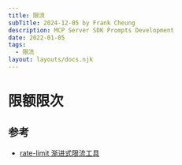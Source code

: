 ```yaml
---
title: 限流
subTitle: 2024-12-05 by Frank Cheung
description: MCP Server SDK Prompts Development
date: 2022-01-05
tags:
  - 限流
layout: layouts/docs.njk
---
```


# 限额限次

## 参考

- [rate-limit 渐进式限流工具](https://github.com/houbb/rate-limit)